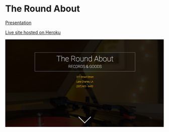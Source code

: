 # The Round About

[Presentation](https://prezi.com/st5qaxln_ml3/the-round-about/)

[Live site hosted on Heroku](http://suarez-theroundabout.herokuapp.com/)

![The Round About Landing Page](https://github.com/dsuare1/the_round_about/blob/master/public/assets/img/The-Round-About-Landing-Page.png?raw=true "The Round About Landing Page")
